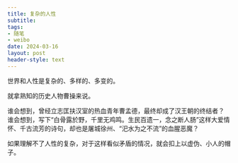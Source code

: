 ```yaml
---
title: 复杂的人性
subtitle: 
tags: 
- 随笔
- weibo
date: 2024-03-16
layout: post
header-style: text
---
```


世界和人性是复杂的、多样的、多变的。

就拿熟知的历史人物曹操来说。

谁会想到，曾经立志匡扶汉室的热血青年曹孟德，最终却成了汉王朝的终结者？
谁会想到，写下“白骨露於野，千里无鸡鸣。生民百遗一，念之断人肠”这样大爱情怀、千古流芳的诗句，却也是屠城徐州、“汜水为之不流”的血腥恶魔？

如果理解不了人性的复杂，对于这样看似矛盾的情况，就会扣上以虚伪、小人的帽子。